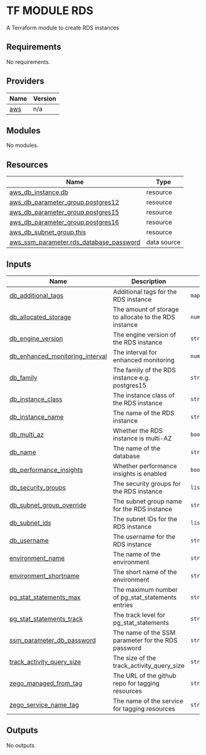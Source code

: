 # TF MODULE RDS
A Terraform module to create RDS instances

## Requirements

No requirements.

## Providers

| Name | Version |
|------|---------|
| <a name="provider_aws"></a> [aws](#provider\_aws) | n/a |

## Modules

No modules.

## Resources

| Name | Type |
|------|------|
| [aws_db_instance.db](https://registry.terraform.io/providers/hashicorp/aws/latest/docs/resources/db_instance) | resource |
| [aws_db_parameter_group.postgres12](https://registry.terraform.io/providers/hashicorp/aws/latest/docs/resources/db_parameter_group) | resource |
| [aws_db_parameter_group.postgres15](https://registry.terraform.io/providers/hashicorp/aws/latest/docs/resources/db_parameter_group) | resource |
| [aws_db_parameter_group.postgres16](https://registry.terraform.io/providers/hashicorp/aws/latest/docs/resources/db_parameter_group) | resource |
| [aws_db_subnet_group.this](https://registry.terraform.io/providers/hashicorp/aws/latest/docs/resources/db_subnet_group) | resource |
| [aws_ssm_parameter.rds_database_password](https://registry.terraform.io/providers/hashicorp/aws/latest/docs/data-sources/ssm_parameter) | data source |

## Inputs

| Name | Description | Type | Default | Required |
|------|-------------|------|---------|:--------:|
| <a name="input_db_additional_tags"></a> [db\_additional\_tags](#input\_db\_additional\_tags) | Additional tags for the RDS instance | `map(string)` | `{}` | no |
| <a name="input_db_allocated_storage"></a> [db\_allocated\_storage](#input\_db\_allocated\_storage) | The amount of storage to allocate to the RDS instance | `number` | n/a | yes |
| <a name="input_db_engine_version"></a> [db\_engine\_version](#input\_db\_engine\_version) | The engine version of the RDS instance | `string` | n/a | yes |
| <a name="input_db_enhanced_monitoring_interval"></a> [db\_enhanced\_monitoring\_interval](#input\_db\_enhanced\_monitoring\_interval) | The interval for enhanced monitoring | `number` | `0` | no |
| <a name="input_db_family"></a> [db\_family](#input\_db\_family) | The family of the RDS instance e.g. postgres15 | `string` | n/a | yes |
| <a name="input_db_instance_class"></a> [db\_instance\_class](#input\_db\_instance\_class) | The instance class of the RDS instance | `string` | n/a | yes |
| <a name="input_db_instance_name"></a> [db\_instance\_name](#input\_db\_instance\_name) | The name of the RDS instance | `string` | n/a | yes |
| <a name="input_db_multi_az"></a> [db\_multi\_az](#input\_db\_multi\_az) | Whether the RDS instance is multi-AZ | `bool` | n/a | yes |
| <a name="input_db_name"></a> [db\_name](#input\_db\_name) | The name of the database | `string` | n/a | yes |
| <a name="input_db_performance_insights"></a> [db\_performance\_insights](#input\_db\_performance\_insights) | Whether performance insights is enabled | `bool` | n/a | yes |
| <a name="input_db_security_groups"></a> [db\_security\_groups](#input\_db\_security\_groups) | The security groups for the RDS instance | `list(string)` | n/a | yes |
| <a name="input_db_subnet_group_override"></a> [db\_subnet\_group\_override](#input\_db\_subnet\_group\_override) | The subnet group name for the RDS instance | `string` | `""` | no |
| <a name="input_db_subnet_ids"></a> [db\_subnet\_ids](#input\_db\_subnet\_ids) | The subnet IDs for the RDS instance | `list(string)` | n/a | yes |
| <a name="input_db_username"></a> [db\_username](#input\_db\_username) | The username for the RDS instance | `string` | n/a | yes |
| <a name="input_environment_name"></a> [environment\_name](#input\_environment\_name) | The name of the environment | `string` | n/a | yes |
| <a name="input_environment_shortname"></a> [environment\_shortname](#input\_environment\_shortname) | The short name of the environment | `string` | n/a | yes |
| <a name="input_pg_stat_statements_max"></a> [pg\_stat\_statements\_max](#input\_pg\_stat\_statements\_max) | The maximum number of pg\_stat\_statements entries | `string` | `"5000"` | no |
| <a name="input_pg_stat_statements_track"></a> [pg\_stat\_statements\_track](#input\_pg\_stat\_statements\_track) | The track level for pg\_stat\_statements | `string` | `"TOP"` | no |
| <a name="input_ssm_parameter_db_password"></a> [ssm\_parameter\_db\_password](#input\_ssm\_parameter\_db\_password) | The name of the SSM parameter for the RDS password | `string` | n/a | yes |
| <a name="input_track_activity_query_size"></a> [track\_activity\_query\_size](#input\_track\_activity\_query\_size) | The size of the track\_activity\_query\_size | `string` | `"4096"` | no |
| <a name="input_zego_managed_from_tag"></a> [zego\_managed\_from\_tag](#input\_zego\_managed\_from\_tag) | The URL of the github repo for tagging resources | `string` | n/a | yes |
| <a name="input_zego_service_name_tag"></a> [zego\_service\_name\_tag](#input\_zego\_service\_name\_tag) | The name of the service for tagging resources | `string` | n/a | yes |

## Outputs

No outputs.
